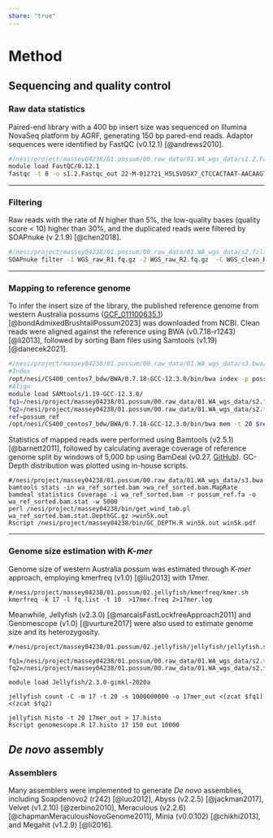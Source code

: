 ```yaml
---
share: "true"
---
```

# Method
## Sequencing and quality control

### Raw data statistics 

Paired-end library with a 400 bp insert size was sequenced on Illumina NovaSeq platform by AGRF, generating 150 bp pared-end reads. Adaptor sequences were identified by FastQC (v0.12.1) [@andrews2010].

```bash
#/nesi/project/massey04238/01.possum/00.raw_data/01.WA_wgs_data/s1.2.Fastqc.sh
module load FastQC/0.12.1
fastqc -t 8 -o s1.2.Fastqc_out 22-M-012721_H5L5VDSX7_CTCCACTAAT-AACAAGTACA_L001_R1.fastq.gz 22-M-012721_H5L5VDSX7_CTCCACTAAT-AACAAGTACA_L001_R2.fastq.gz
```

---
### Filtering

Raw reads with the rate of *N* higher than 5%, the low-quality bases (quality score < 10) higher than 30%, and the duplicated reads were filtered by SOAPnuke (v 2.1.9) [@chen2018].

```bash
#/nesi/project/massey04238/01.possum/00.raw_data/01.WA_wgs_data/s2.filter.sh
SOAPnuke filter -1 WGS_raw_R1.fq.gz -2 WGS_raw_R2.fq.gz  -C WGS_clean_R1.fq.gz -D WGS_clean_R2.fq.gz -l 10 -q 0.3 -n 0.05 -c filter_other.config -o s2.filtered -T 10
```

---
### Mapping to reference genome

To infer the insert size of the library, the published reference genome from western Australia possums ([GCF_011100635.1](https://www.ncbi.nlm.nih.gov/datasets/genome/GCF_011100635.1/)) [@bondAdmixedBrushtailPossum2023] was downloaded from NCBI. Clean reads were aligned against the reference using BWA (v0.7.18-r1243) [@li2013], followed by sorting Bam files using Samtools (v1.19) [@danecek2021].

```bash
#/nesi/project/massey04238/01.possum/00.raw_data/01.WA_wgs_data/s3.bwa/s1.bwa.sh
#Index
/opt/nesi/CS400_centos7_bdw/BWA/0.7.18-GCC-12.3.0/bin/bwa index -p possum_ref possum_ref.fa
#Align
module load SAMtools/1.19-GCC-12.3.0/
fq1=/nesi/project/massey04238/01.possum/00.raw_data/01.WA_wgs_data/s2.filtered/WGS_clean_R1.fq.gz
fq2=/nesi/project/massey04238/01.possum/00.raw_data/01.WA_wgs_data/s2.filtered/WGS_clean_R2.fq.gz
ref=possum_ref
/opt/nesi/CS400_centos7_bdw/BWA/0.7.18-GCC-12.3.0/bin/bwa mem -t 20 $ref $fq1 $fq2|samtools view -bS -@ 20 -|samtools sort -@ 20 - -o wa_ref_sorted.bam
```

Statistics of mapped reads were performed using Bamtools (v2.5.1) [@barnett2011], followed by calculating average coverage of reference genome split by windows of 5,000 bp using BamDeal (v0.27, [GitHub](https://github.com/BGI-shenzhen/BamDeal)). GC-Depth distribution was plotted using in-house scripts.


```shell
#/nesi/project/massey04238/01.possum/00.raw_data/01.WA_wgs_data/s3.bwa
bamtools stats -in wa_ref_sorted.bam >wa_ref_sorted.bam.MapRate
bamdeal statistics Coverage -i wa_ref_sorted.bam -r possum_ref.fa -o wa_ref_sorted.bam.stat -w 5000
perl /nesi/project/massey04238/bin/get_wind_tab.pl wa_ref_sorted.bam.stat.DepthGC.gz >win5k.out
Rscript /nesi/project/massey04238/bin/GC_DEPTH.R win5k.out win5k.pdf
```

---
### Genome size estimation with *K-mer*

Genome size of western Australia possum was estimated through *K-mer* approach, employing kmerfreq (v1.0) [@liu2013] with 17mer.

```shell
#/nesi/project/massey04238/01.possum/02.jellyfish/kmerfreq/kmer.sh
kmerfreq -k 17 -l fq.list -t 10  >17mer.freq 2>17mer.log
```

Meanwhile, Jellyfish (v2.3.0) [@marcaisFastLockfreeApproach2011] and Genomescope (v1.0) [@vurture2017] were also used to estimate genome size and its heterozygosity.

```shell
#/nesi/project/massey04238/01.possum/02.jellyfish/jellyfish/jellyfish.sh

fq1=/nesi/project/massey04238/01.possum/00.raw_data/01.WA_wgs_data/s2.filtered/WGS_clean_R1.fq.gz
fq2=/nesi/project/massey04238/01.possum/00.raw_data/01.WA_wgs_data/s2.filtered/WGS_clean_R2.fq.gz

module load Jellyfish/2.3.0-gimkl-2020a

jellyfish count -C -m 17 -t 20 -s 1000000000 -o 17mer_out <(zcat $fq1) <(zcat $fq2)

jellyfish histo -t 20 17mer_out > 17.histo
Rscript genomescope.R 17.histo 17 150 out 10000
```

## *De novo* assembly

### Assemblers

Many assemblers were implemented to generate *De novo* assemblies, including Soapdenovo2 (r242) [@luo2012], Abyss (v2.2.5) [@jackman2017], Velvet (v1.2.10) [@zerbino2010], Meraculous (v2.2.6) [@chapmanMeraculousNovoGenome2011], Minia (v0.0.102) [@chikhi2013], and Megahit (v1.2.9) [@li2016].